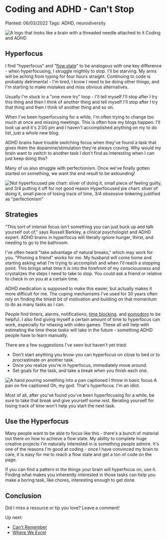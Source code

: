 # Coding and ADHD - Can't Stop

Planted: 06/03/2022
Tags: ADHD, neurodiversity

![A logo that looks like a brain with a threaded needle attached to it Coding and ADHD](https://images.abbeyperini.com/ADHD-series/coding&adhd.png)

## Hyperfocus

I find "hyperfocus" and "[flow state](https://en.wikipedia.org/wiki/Flow_(psychology))" to be analogous with one key difference - when hyperfocusing, I struggle mightily to stop. I'll be starving. My arms will be aching from typing for four hours straight. Continuing to code is probably detrimental - I'm tired, I know I need to be doing other things, and I'm starting to make mistakes and miss obvious alternatives.

Usually I'm stuck in a "one more try" loop - I'll tell myself I'll stop after I try this thing and then I think of another thing and tell myself I'll stop after I try that thing and then I think of another thing and so on.

When I've been hyperfocusing for a while, I'm often trying to change too much at once and missing meetings. This is often how my blogs happen. I'll look up and it's 2:00 pm and I haven't accomplished anything on my to do list, just a whole new blog.

ADHD brains have trouble switching focus when they've found a task that gives them the dopamine/stimulation they're always craving. Why would my brain want to switch to another task I don't find as interesting when I can just keep doing this?

Many of us also struggle with perfectionism. Once we've finally gotten started on something, we want the end result to be astounding!

![Not hyperfocused pie chart: sliver of doing it, small piece of feeling guilty, and 3/4 putting it off for not good reason Hyperfocused pie chart: sliver of doing it, small piece of losing track of time, 3/4 obsessive tinkering justified as "perfectionism"](https://images.abbeyperini.com/ADHD-series/hyperfocus.jpeg)

## Strategies

"This sort of intense focus isn't something you can just buck up and talk yourself out of," says Russell Barkley, a clinical psychologist and ADHD expert. ADHD brains in hyperfocus will literally ignore hunger, thirst, and needing to go to the bathroom.

I've often heard "take advantage of natural breaks," which may work for you. "Phoning a friend" works for me. My husband will come home and starting asking what I'm trying to accomplish and when I'll reach a stopping point. This brings what time it is into the forefront of my consciousness and crystalizes the steps I need to take to stop. You could ask a friend or relative to check in on you at a certain time.

ADHD medication is supposed to make this easier, but actually makes it more difficult for me. The coping mechanisms I've used for 30 years often rely on finding the tiniest bit of motivation and building on that momentum to do as many tasks as I can.

People find timers, alarms, notifications, [time blocking](https://blog.rescuetime.com/time-blocking-101/), and [pomodoro](https://en.wikipedia.org/wiki/Pomodoro_Technique) to be helpful. I also find giving myself a certain amount of time to hyperfocus can work, especially for relaxing with video games. These all will help with estimating the time these tasks will take in the future - something ADHD people have to learn manually.

There are a few suggestions I've seen but haven't yet tried:

- Don't start anything you know you can hyperfocus on close to bed or to procrastinate on another task.
- Once you realize you're in hyperfocus, immediately move around.
- Set goals for the task, and take a break when you finish each one.

![A hand pouring something into a pan captioned I throw in basic focus A pan on fire captioned Oh, my god. That's hyperfocus. I'm an idiot.](https://images.abbeyperini.com/ADHD-series/focus.png)

Most of all, after you've found you've been hyperfocusing for a while, be sure to take that break and give yourself some rest. Berating yourself for losing track of time won't help you start the next task.

## Use the Hyperfocus

Many people want to be able to focus like this - there's a bunch of material out there on how to achieve a flow state. My ability to complete huge creative projects I'm naturally interested in is something people admire. It's one of the reasons I'm good at coding - once I have convinced my brain to care, it is easy for me to reach a flow state and get a ton of code on the page.

If you can find a pattern in the things your brain will hyperfocus on, use it. Finding what makes you inherently interested in those tasks can help you make a boring task, like chores, interesting enough to get done.

## Conclusion

Did I miss a resource or tip you love? Leave a comment!

Up next:

- [Can't Remember](https://dev.to/abbeyperini/coding-and-adhd-cant-remember-30b4)
- [Where We Excel](https://dev.to/abbeyperini/coding-and-adhd-where-we-excel-454j)
